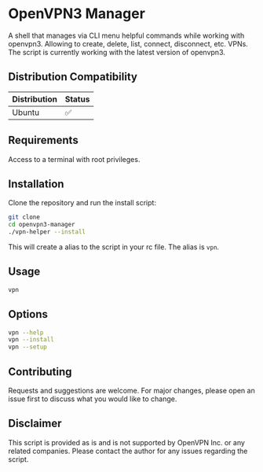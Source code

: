 # OpenVPN3 Manager

A shell that manages via CLI menu helpful commands while working with openvpn3. Allowing to create, delete, list, connect, disconnect, etc. VPNs.
The script is currently working with the latest version of openvpn3.

## Distribution Compatibility

| Distribution | Status |
| ------------ | ------ |
| Ubuntu       | ✅     |

## Requirements

Access to a terminal with root privileges.

## Installation

Clone the repository and run the install script:

```bash
git clone
cd openvpn3-manager
./vpn-helper --install
```

This will create a alias to the script in your rc file.
The alias is `vpn`.

## Usage

```bash
vpn
```

## Options

```bash
vpn --help
vpn --install
vpn --setup
```

## Contributing

Requests and suggestions are welcome. For major changes, please open an issue first to discuss what you would like to change.

## Disclaimer

This script is provided as is and is not supported by OpenVPN Inc. or any related companies. Please contact the author for any issues regarding the script.
